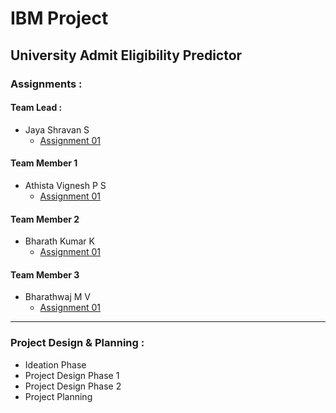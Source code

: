 # IBM Project

## University Admit Eligibility Predictor

### Assignments :

#### Team Lead :
- Jaya Shravan S
    - [Assignment 01]()
#### Team Member 1
- Athista Vignesh P S
    - [Assignment 01](./Assignments/Team%20Member%201/Assignment-01/athistavignesh.p.s_Assignment-01.pdf)

#### Team Member 2
- Bharath Kumar K
    - [Assignment 01]()
#### Team Member 3
- Bharathwaj M V
    - [Assignment 01]()

---

### Project Design & Planning :
- Ideation Phase
- Project Design Phase 1
- Project Design Phase 2
- Project Planning
